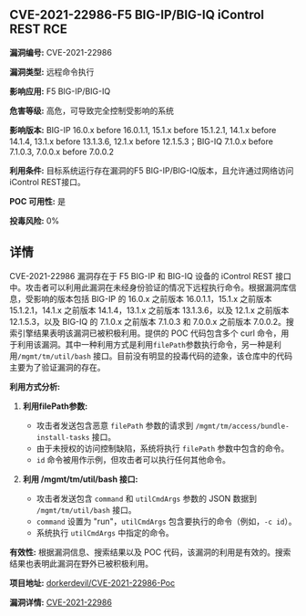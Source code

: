 ## CVE-2021-22986-F5 BIG-IP/BIG-IQ iControl REST RCE

**漏洞编号:** CVE-2021-22986

**漏洞类型:** 远程命令执行

**影响应用:** F5 BIG-IP/BIG-IQ

**危害等级:** 高危，可导致完全控制受影响的系统

**影响版本:** BIG-IP 16.0.x before 16.0.1.1, 15.1.x before 15.1.2.1, 14.1.x before 14.1.4, 13.1.x before 13.1.3.6, 12.1.x before 12.1.5.3；BIG-IQ 7.1.0.x before 7.1.0.3, 7.0.0.x before 7.0.0.2

**利用条件:** 目标系统运行存在漏洞的F5 BIG-IP/BIG-IQ版本，且允许通过网络访问iControl REST接口。

**POC 可用性:** 是

**投毒风险:** 0%

## 详情

CVE-2021-22986 漏洞存在于 F5 BIG-IP 和 BIG-IQ 设备的 iControl REST 接口中。攻击者可以利用此漏洞在未经身份验证的情况下远程执行命令。根据漏洞库信息，受影响的版本包括 BIG-IP 的 16.0.x 之前版本 16.0.1.1，15.1.x 之前版本 15.1.2.1，14.1.x 之前版本 14.1.4，13.1.x 之前版本 13.1.3.6，以及 12.1.x 之前版本 12.1.5.3，以及 BIG-IQ 的 7.1.0.x 之前版本 7.1.0.3 和 7.0.0.x 之前版本 7.0.0.2。搜索引擎结果表明该漏洞已被积极利用。提供的 POC 代码包含多个 curl 命令，用于利用该漏洞。其中一种利用方式是利用`filePath`参数执行命令，另一种是利用`/mgmt/tm/util/bash` 接口。目前没有明显的投毒代码的迹象，该仓库中的代码主要为了验证漏洞的存在。

**利用方式分析:**

1.  **利用filePath参数:**
    *   攻击者发送包含恶意 `filePath` 参数的请求到 `/mgmt/tm/access/bundle-install-tasks` 接口。
    *   由于未授权的访问控制缺陷，系统将执行 `filePath` 参数中包含的命令。
    *   `id` 命令被用作示例，但攻击者可以执行任何其他命令。

2.  **利用 /mgmt/tm/util/bash 接口:**
    *   攻击者发送包含 `command` 和 `utilCmdArgs` 参数的 JSON 数据到 `/mgmt/tm/util/bash` 接口。
    *   `command` 设置为 "run"，`utilCmdArgs` 包含要执行的命令（例如，`-c id`）。
    *   系统执行 `utilCmdArgs` 中指定的命令。

**有效性:**
根据漏洞信息、搜索结果以及 POC 代码，该漏洞的利用是有效的。搜索结果也表明此漏洞在野外已被积极利用。


**项目地址:** [dorkerdevil/CVE-2021-22986-Poc](https://github.com/dorkerdevil/CVE-2021-22986-Poc)

**漏洞详情:** [CVE-2021-22986](https://nvd.nist.gov/vuln/detail/CVE-2021-22986)